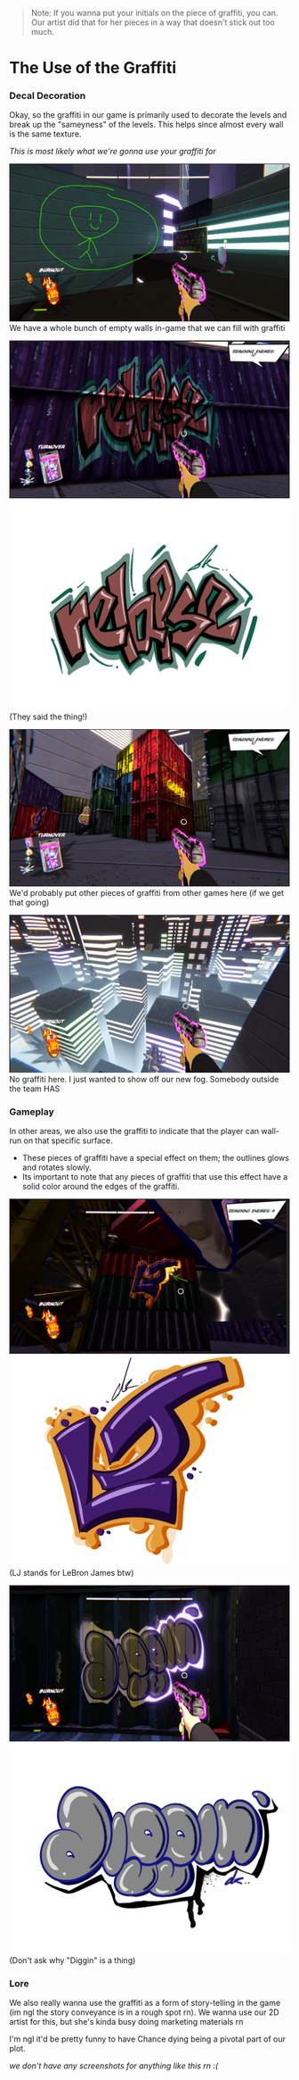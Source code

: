 
> Note: If you wanna put your initials on the piece of graffiti, you can. Our artist did that for her pieces in a way that doesn't stick out too much.

# The Use of the Graffiti

### Decal Decoration

Okay, so the graffiti in our game is primarily used to decorate the levels and break up the "sameyness" of the levels. This helps since almost every wall is the same texture.

*This is most likely what we're gonna use your graffiti for*

![](<../_META/Attachments/Pasted image 20250407203643.png>)
We have a whole bunch of empty walls in-game that we can fill with graffiti

![](<../_META/Attachments/Pasted image 20250407204134.png>)
![](<../_META/Attachments/relapse.png>)
(They said the thing!)

![](<../_META/Attachments/Pasted image 20250407204449.png>)
We'd probably put other pieces of graffiti from other games here (if we get that going)

![](<../_META/Attachments/Pasted image 20250407204614.png>)
No graffiti here. I just wanted to show off our new fog. Somebody outside the team HAS
### Gameplay

In other areas, we also use the graffiti to indicate that the player can wall-run on that specific surface.

- These pieces of graffiti have a special effect on them; the outlines glows and rotates slowly.
- Its important to note that any pieces of graffiti that use this effect have a solid color around the edges of the graffiti.

![](<../_META/Attachments/Pasted image 20250407203025.png>)
![](<../_META/Attachments/LJ.png>)
(LJ stands for LeBron James btw)

![](<../_META/Attachments/Pasted image 20250407203301.png>)
![](<../_META/Attachments/diggin.png>)
(Don't ask why "Diggin" is a thing)

### Lore

We also really wanna use the graffiti as a form of story-telling in the game (im ngl the story conveyance is in a rough spot rn). We wanna use our 2D artist for this, but she's kinda busy doing marketing materials rn

I'm ngl it'd be pretty funny to have Chance dying being a pivotal part of our plot.

*we don't have any screenshots for anything like this rn :(*
